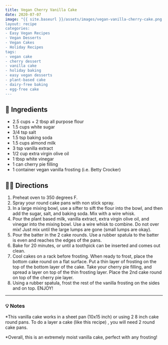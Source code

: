 ```yaml
---
title: Vegan Cherry Vanilla Cake
date: 2020-07-07
image: "{{ site.baseurl }}/assets/images/vegan-vanilla-cherry-cake.png
layout: recipe
categories:
- Easy Vegan Recipes
- Vegan Desserts
- Vegan Cakes
- Holiday Recipes
tags:
- vegan cake
- cherry dessert
- vanilla cake
- holiday baking
- easy vegan desserts
- plant-based cake
- dairy-free baking
- egg-free cake
---
```


## 🧾 Ingredients

- 2.5 cups + 2 tbsp all purpose flour
- 1.5 cups white sugar
- 3/4 tsp salt
- 1.5 tsp baking soda
- 1.5 cups almond milk
- 3 tsp vanilla extract
- 1/2 cup extra virgin olive oil
- 1 tbsp white vinegar
- 1 can cherry pie filling
- 1 container vegan vanilla frosting (i.e. Betty Crocker)


## 👩‍🍳 Directions

1. Preheat oven to 350 degrees F.
2. Spray your round cake pans with non stick spray.
3. In a large mixing bowl, use a sifter to sift the flour into the bowl, and then add the sugar, salt, and baking soda. Mix with a wire whisk.
4. Pour the plant based milk, vanilla extract, extra virgin olive oil, and vinegar into the mixing bowl. Use a wire whisk to combine. Do not over mix! Just mix until the large lumps are gone (small lumps are okay).
5. Pour the batter in the 2 cake rounds. Use a rubber spatula to the batter is even and reaches the edges of the pans.
6. Bake for 20 minutes, or until a toothpick can be inserted and comes out clean.
7. Cool cakes on a rack before frosting. When ready to frost, place the bottom cake round on a flat surface. Put a thin layer of frosting on the top of the bottom layer of the cake. Take your cherry pie filling, and spread a layer on top of the thin frosting layer. Place the 2nd cake round on top of the cherry pie layer.
8. Using a rubber spatula, frost the rest of the vanilla frosting on the sides and on top. ENJOY!



---

### 💡 Notes

*This vanilla cake works in a sheet pan (10x15 inch) or using 2 8 inch cake round pans. To do a layer a cake (like this recipe) , you will need 2 round cake pans.

*Overall, this is an extremely moist vanilla cake, perfect with any frosting!
